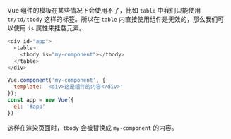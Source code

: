 Vue 组件的模板在某些情况下会使用不了，比如 `table` 中我们只能使用 `tr/td/tbody` 这样的标签。所以在 `table` 内直接使用组件是无效的，那么我们可以使用 `is` 属性来挂载元素。

```js
<div id="app">
  <table>
    <tbody is="my-component"></tbody>
  </table>
</div>

Vue.component('my-component', {
  template: '<div>这是组件的内容</div>'
});
const app = new Vue({
  el: '#app'
})
```

这样在渲染页面时，`tbody` 会被替换成 `my-component` 的内容。